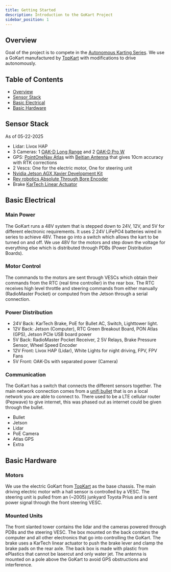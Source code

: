 ```yaml
---
title: Getting Started
description: Introduction to the GoKart Project
sidebar_position: 1
---
```


## Overview
Goal of the project is to compete in the [Autonomous Karting Series](https://www.autonomouskartingseries.com). We use a GoKart manufactured by [TopKart](https://topkartusa.net/electric/) with modifications to drive autonomously.

## Table of Contents

- [Overview](#overview)
- [Sensor Stack](#sensor-stack)
- [Basic Electrical](#basic-electrical)
- [Basic Hardware](#basic-hardware)


## Sensor Stack
As of 05-22-2025

- Lidar: Livox HAP
- 3 Cameras: 1 [OAK-D Long Range](https://shop.luxonis.com/products/oak-d-lr) and 2 [OAK-D Pro W](https://shop.luxonis.com/products/oak-d-pro-w)
- GPS: [PointOneNav Atlas](https://pointonenav.com/atlas/) with [Beitian Antenna](https://store.beitian.com/collections/gnss-antenna/products/beitian-rtk-omnidirectional-differential-high-precision-four-star-full-frequency-gnss-four-arm-spiral-antenna-formation-flight-control-bt-t076) that gives 10cm accuracy with RTK corrections
- 2 Vescs: One for the electric motor, One for steering unit
- [Nvidia Jetson AGX Xavier Development Kit](https://www.nvidia.com/en-us/autonomous-machines/embedded-systems/jetson-agx-xavier/)
- [Rev robotics Absolute Through Bore Encoder](https://www.revrobotics.com/rev-11-1271/)
- Brake [KarTech Linear Actuator](https://kar-tech.com/12-24v-linear-throttle-actuator-1.html)

## Basic Electrical

### Main Power

The GoKart runs a 48V system that is stepped down to 24V, 12V, and 5V for different electronic requirements.
It uses 2 24V LiFePO4 batteries wired in series to achieve 48V.
These go into a switch which allows the kart to be turned on and off. We use 48V for the motors and step down the voltage for everything else which is distributed through PDBs (Power Distribution Boards).

### Motor Control

The commands to the motors are sent through VESCs which obtain their commands from the RTC (real time controller) in the rear box. The RTC receives high level throttle and steering commands from either manually (RadioMaster Pocket) or computed from the Jetson through a serial connection.

### Power Distribution

- 24V Back: KarTech Brake, PoE for Bullet AC, Switch, Lighttower light.
- 12V Back: Jetson (Computer), RTC Green Breakout Board, PON Atlas (GPS), Jetson PCIe USB board power
- 5V Back: RadioMaster Pocket Receiver, 2 5V Relays, Brake Pressure Sensor, Wheel Speed Encoder
- 12V Front: Livox HAP (Lidar), White Lights for night driving, FPV, FPV Fans
- 5V Front: OAK-Ds with separated power (Camera)

### Communication

The GoKart has a switch that connects the different sensors together. The main network connection comes from a [unifi bullet](https://store.ui.com/us/en/category/wireless-airmax-5ghz/products/b-db-ac) that is on a local network you are able to connect to.
There used to be a LTE cellular router (Pepwave) to give internet, this was phased out as internet could be given through the bullet.

- Bullet
- Jetson
- Lidar
- PoE Camera
- Atlas GPS
- Extra

## Basic Hardware

### Motors

We use the electric GoKart from [TopKart](https://topkartusa.net/electric/) as the base chassis. 
The main driving electric motor with a hall sensor is controlled by a VESC.
The steering unit is pulled from an (~2005) junkyard Toyota Prius and is sent power signal through the front steering VESC. 

### Mounted Units

The front slanted tower contains the lidar and the cameras powered through PDBs and the steering VESC.
The box mounted on the back contains the computer and all other electronics that go into controlling the GoKart.
The brake uses a KarTech linear actuator to push the brake lever and clamp the brake pads on the rear axle.
The back box is made with plastic from ePlastics that cannot be lasercut and only water jet.
The antenna is mounted on a pole above the GoKart to avoid GPS obstructions and interference.
